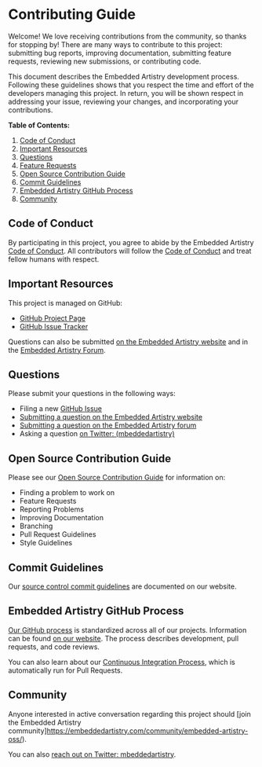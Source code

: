# Contributing Guide

Welcome! We love receiving contributions from the community, so thanks for stopping by! There are many ways to contribute to this project: submitting bug reports, improving documentation, submitting feature requests, reviewing new submissions, or contributing code.

This document describes the Embedded Artistry development process. Following these guidelines shows that you respect the time and effort of the developers managing this project. In return, you will be shown respect in addressing your issue, reviewing your changes, and incorporating your contributions.

**Table of Contents:**

1. [Code of Conduct](#code-of-conduct)
2. [Important Resources](#important-resources)
3. [Questions](#questions)
4. [Feature Requests](#feature-requests)
5. [Open Source Contribution Guide](#open-source-contribution-guide)
6. [Commit Guidelines](#commit-guidelines)
7. [Embedded Artistry GitHub Process](#embedded-artistry-github-process)
8. [Community](#community)


## Code of Conduct

By participating in this project, you agree to abide by the Embedded Artistry [Code of Conduct](CODE_OF_CONDUCT.md). All contributors will follow the [Code of Conduct](CODE_OF_CONDUCT.md) and treat fellow humans with respect.

## Important Resources

This project is managed on GitHub:

* [GitHub Project Page](https://github.com/embvm/embvm-core/projects)
* [GitHub Issue Tracker](https://github.com/embvm/embvm-core/issues)

Questions can also be submitted [on the Embedded Artistry website](https://embeddedartistry.com/contact) and in the [Embedded Artistry Forum](https://embeddedartistry.com/community/embedded-artistry-oss/). 

## Questions

Please submit your questions in the following ways:

* Filing a new [GitHub Issue]()
* [Submitting a question on the Embedded Artistry website](https://embeddedartistry.com/contact)
* [Submitting a question on the Embedded Artistry forum](https://embeddedartistry.com/community/embedded-artistry-oss/)
* Asking a question [on Twitter: (mbeddedartistry)](https://twitter.com/mbeddedartistry/)

## Open Source Contribution Guide

Please see our [Open Source Contribution Guide](https://embeddedartistry.com/fieldatlas/open-source-contribution-guide/) for information on:

* Finding a problem to work on
* Feature Requests
* Reporting Problems
* Improving Documentation
* Branching
* Pull Request Guidelines
* Style Guidelines

## Commit Guidelines

Our [source control commit guidelines](https://embeddedartistry.com/fieldatlas/source-control-commit-guidelines/) are documented on our website.

## Embedded Artistry GitHub Process

[Our GitHub process](https://embeddedartistry.com/fieldatlas/embedded-artistrys-github-process/) is standardized across all of our projects. Information can be found [on our website](https://embeddedartistry.com/fieldatlas/embedded-artistrys-github-process/). The process describes development, pull requests, and code reviews. 

You can also learn about our [Continuous Integration Process](https://embeddedartistry.com/fieldatlas/embedded-artistrys-continuous-integration-process/), which is automatically run for Pull Requests.

## Community

Anyone interested in active conversation regarding this project should [join the Embedded Artistry community]https://embeddedartistry.com/community/embedded-artistry-oss/).

You can also [reach out on Twitter: mbeddedartistry](https://twitter.com/mbeddedartistry/).
